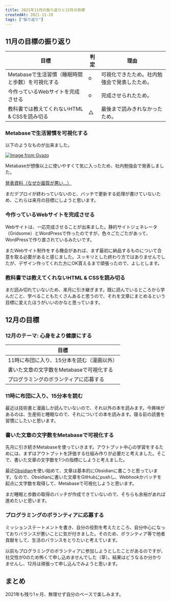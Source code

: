 ```yaml
---
title: 2021年11月の振り返りと12月の目標
createdAt: 2021-11-28
tags: ["振り返り"]
---
```


## 11月の目標の振り返り

| 目標                                             | 判定 | 理由                                         |
| ------------------------------------------------ | ---- | -------------------------------------------- |
| Metabaseで生活習慣（睡眠時間と歩数）を可視化する | o    | 可視化できたため。社内勉強会で発表したため。 |
| 今作っているWebサイトを完成させる                | o    | 完成させられたため。                         |
| 教科書では教えてくれないHTML & CSSを読み切る     | △    | 最後まで読みきれなかったため。               |

### Metabaseで生活習慣を可視化する

以下のようなものが出来ました。

[![Image from Gyazo](https://i.gyazo.com/f3877f2e246bef20be6a1bd9ec9058a5.png)](https://gyazo.com/f3877f2e246bef20be6a1bd9ec9058a5)

Metabaseが想像以上に使いやすくて気に入ったため、社内勉強会で発表しました。

[発表資料（なぜか画質が悪い...）](https://speakerdeck.com/tekihei2317/metabasedege-ren-datusiyubodowozuo-cheng-suru)

まだデプロイが終わっていないのと、バッチで更新する処理が書けていないため、これらは来月の目標にしようと思います。

### 今作っているWebサイトを完成させる

Webサイトは、一応完成させることが出来ました。静的サイトジェネレータ（Gridsome）とWordPressで作ったのですが、色々ごたごたがあって、WordPressで作り直されているみたいです。

またWebサイト制作をする機会があれば、まず最初に納品するものについて合意を取る必要があると感じました。スッキリとした終わり方ではありませんでしたが、デザイン作ってくれた方にOK貰えるまで頑張ったので、よしとします。

### 教科書では教えてくれないHTML & CSSを読み切る

まだ読み切れていないため、来月に引き継ぎます。既に読んでいるところから学んだこと、学べることもたくさんあると思うので、それを文章にまとめるという目標に変えたほうがいいのかなと思っています。

## 12月の目標

### 12月のテーマ: 心身をより健康にする

| 目標                                       |
| ------------------------------------------ |
| 11時に布団に入り、15分本を読む（漫画以外） |
| 書いた文章の文字数をMetabaseで可視化する   |
| プログラミングのボランティアに応募する     |

### 11時に布団に入り、15分本を読む

最近は技術書と漫画しか読んでいないので、それ以外の本を読みます。今興味があるのは、生産術と睡眠なので、それについての本を読みます。寝る前の読書を習慣にしたいと思います。

### 書いた文章の文字数をMetabaseで可視化する

先月に引き続きMetabaseを使っていきます。アウトプット中心の学習をするためには、まずはアウトプットを評価する仕組み作りが必要だと考えました。そこで、書いた文章の文字数を1つの指標にしようと考えました。

最近[Obsidian](https://obsidian.md/)を使い始めて、文章は基本的にObsidianに書こうと思っています。なので、Obsidianに書いた文章をGitHubにpushし、Webhookかバッチを起点に文字数を取得して、Metabaseで可視化しようと思います。

まだ睡眠と歩数の取得のバッチが作成できていないので、そちらも余裕があれば進めたいと思います。

### プログラミングのボランティアに応募する

ミッションステートメントを書き、自分の役割を考えたところ、自分中心になっておりバランスが悪いことに気が付きました。そのため、ボランティア等で他者貢献をして、生活のバランスをとりたいと考えています。

以前もプログラミングのボランティアに参加しようとしたことがあるのですが、社交性が0のため怖くて申し込めませんでした（草）。結果はどうなるか分かりませんし、12月は頑張って申し込んでみようと思います。

## まとめ

2021年も残り1ヶ月、無理せず自分のペースで楽しみます。
